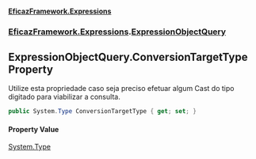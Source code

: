 #### [EficazFramework.Expressions](EficazFrameworkExpressions.md 'EficazFramework Expressions')
### [EficazFramework.Expressions](EficazFrameworkExpressions.md#EficazFramework.Expressions 'EficazFramework.Expressions').[ExpressionObjectQuery](EficazFramework.Expressions/ExpressionObjectQuery.md 'EficazFramework.Expressions.ExpressionObjectQuery')

## ExpressionObjectQuery.ConversionTargetType Property

Utilize esta propriedade caso seja preciso efetuar algum Cast do tipo digitado para viabilizar a consulta.

```csharp
public System.Type ConversionTargetType { get; set; }
```

#### Property Value
[System.Type](https://docs.microsoft.com/en-us/dotnet/api/System.Type 'System.Type')